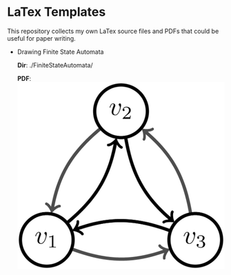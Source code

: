 # LaTex Templates

This repository collects my own LaTex source files and PDFs that could be useful for paper writing.

- Drawing Finite State Automata

  **Dir**: ./FiniteStateAutomata/  
  
  **PDF**: ![image](https://github.com/weiyx15/LaTex_templates/blob/master/FiniteStateAutomata/StateMachineForICCV.png?raw=true)
